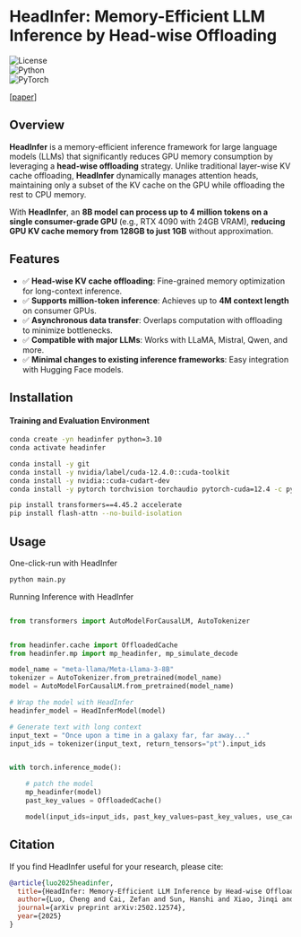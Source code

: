 # HeadInfer: Memory-Efficient LLM Inference by Head-wise Offloading  

![License](https://img.shields.io/badge/license-MIT-blue.svg)  
![Python](https://img.shields.io/badge/python-3.8%2B-blue)  
![PyTorch](https://img.shields.io/badge/PyTorch-1.12%2B-orange)  

[[paper](https://arxiv.org/abs/2502.12574)]

## Overview  

**HeadInfer** is a memory-efficient inference framework for large language models (LLMs) that significantly reduces GPU memory consumption by leveraging a **head-wise offloading** strategy. Unlike traditional layer-wise KV cache offloading, **HeadInfer** dynamically manages attention heads, maintaining only a subset of the KV cache on the GPU while offloading the rest to CPU memory.  

With **HeadInfer**, an **8B model can process up to 4 million tokens on a single consumer-grade GPU** (e.g., RTX 4090 with 24GB VRAM), **reducing GPU KV cache memory from 128GB to just 1GB** without approximation.  

## Features  

- ✅ **Head-wise KV cache offloading**: Fine-grained memory optimization for long-context inference.  
- ✅ **Supports million-token inference**: Achieves up to **4M context length** on consumer GPUs.  
- ✅ **Asynchronous data transfer**: Overlaps computation with offloading to minimize bottlenecks.  
- ✅ **Compatible with major LLMs**: Works with LLaMA, Mistral, Qwen, and more.  
- ✅ **Minimal changes to existing inference frameworks**: Easy integration with Hugging Face models.  

## Installation  

#### Training and Evaluation Environment

```bash
conda create -yn headinfer python=3.10
conda activate headinfer

conda install -y git
conda install -y nvidia/label/cuda-12.4.0::cuda-toolkit
conda install -y nvidia::cuda-cudart-dev
conda install -y pytorch torchvision torchaudio pytorch-cuda=12.4 -c pytorch -c nvidia

pip install transformers==4.45.2 accelerate 
pip install flash-attn --no-build-isolation
```


## Usage  

One-click-run with HeadInfer

```bash
python main.py
```

Running Inference with HeadInfer
```python

from transformers import AutoModelForCausalLM, AutoTokenizer


from headinfer.cache import OffloadedCache
from headinfer.mp import mp_headinfer, mp_simulate_decode

model_name = "meta-llama/Meta-Llama-3-8B"
tokenizer = AutoTokenizer.from_pretrained(model_name)
model = AutoModelForCausalLM.from_pretrained(model_name)

# Wrap the model with HeadInfer
headinfer_model = HeadInferModel(model)

# Generate text with long context
input_text = "Once upon a time in a galaxy far, far away..."
input_ids = tokenizer(input_text, return_tensors="pt").input_ids


with torch.inference_mode():

    # patch the model
    mp_headinfer(model)
    past_key_values = OffloadedCache()

    model(input_ids=input_ids, past_key_values=past_key_values, use_cache=True, num_logits_to_keep=1)

```

## Citation
If you find HeadInfer useful for your research, please cite:

```bibtex
@article{luo2025headinfer,
  title={HeadInfer: Memory-Efficient LLM Inference by Head-wise Offloading},
  author={Luo, Cheng and Cai, Zefan and Sun, Hanshi and Xiao, Jinqi and Yuan, Bo and Xiao, Wen and Hu, Junjie and Zhao, Jiawei and Chen, Beidi and Anandkumar, Anima},
  journal={arXiv preprint arXiv:2502.12574},
  year={2025}
}
```

